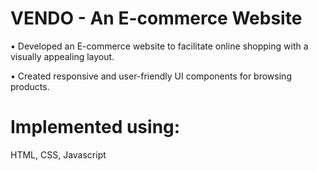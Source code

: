 # VENDO - An E-commerce Website

• Developed an E-commerce website to facilitate online shopping with a visually appealing layout.

• Created responsive and user-friendly UI components for browsing products.

# Implemented using:

HTML, CSS, Javascript
